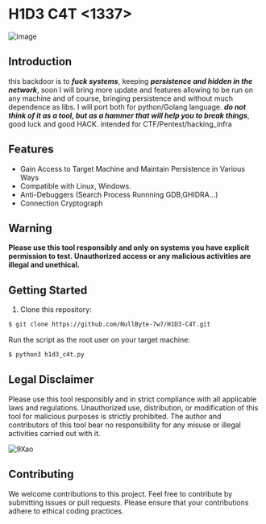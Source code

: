 # H1D3 C4T <1337>

![image](https://github.com/user-attachments/assets/b2194620-10b6-4da7-ad5d-f0c4844f454a)



## Introduction

this backdoor is to ***fuck systems***, keeping ***persistence and hidden in the network***, soon I will bring more update and features allowing to be run on any machine and of course, bringing persistence and without much dependence as libs. I will port both for python/Golang language. ***do not think of it as a tool, but as a hammer that will help you to break things***, good luck and good HACK. intended for CTF/Pentest/hacking_infra

## Features

- Gain Access to Target Machine and Maintain Persistence in Various Ways
- Compatible with Linux, Windows.
- Anti-Debuggers (Search Process Runnning GDB,GHIDRA...)
- Connection Cryptograph

## Warning

**Please use this tool responsibly and only on systems you have explicit permission to test. Unauthorized access or any malicious activities are illegal and unethical.**

## Getting Started

1. Clone this repository:

```bash
$ git clone https://github.com/NullByte-7w7/H1D3-C4T.git
```
Run the script as the root user on your target machine:

```bash
$ python3 h1d3_c4t.py
```

## Legal Disclaimer

Please use this tool responsibly and in strict compliance with all applicable laws and regulations. Unauthorized use, distribution, or modification of this tool for malicious purposes is strictly prohibited. The author and contributors of this tool bear no responsibility for any misuse or illegal activities carried out with it.



![9Xao](https://github.com/user-attachments/assets/18304b83-60a4-491f-bffd-21e32057a305)

## Contributing

We welcome contributions to this project. Feel free to contribute by submitting issues or pull requests. Please ensure that your contributions adhere to ethical coding practices.
